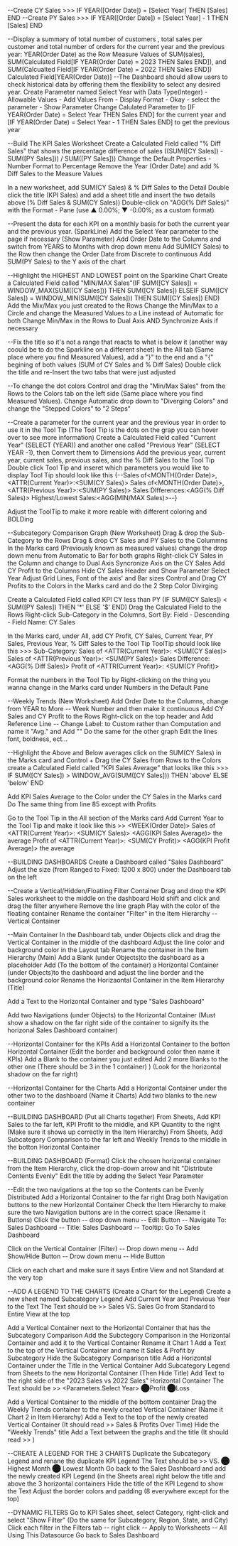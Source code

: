 --Create CY Sales >>> IF YEAR([Order Date]) = [Select Year] THEN [Sales] END
--Create PY Sales >>> IF YEAR([Order Date]) = [Select Year] - 1 THEN [Sales] END 

--Display a summary of total number of customers , total sales per customer and total number of orders for the current year and the previous year:
YEAR(Order Date) as the Row
Measure Values of SUM(sales), SUM(Calculated Field[IF YEAR(Order Date) = 2023 THEN Sales END]), and SUM(Calcualted Field[IF YEAR(Order Date) = 2022 THEN Sales END])
Calculated Field[YEAR(Order Date)]
--The Dashboard should allow users to check historical data by offering them the flexibility to select any desired year.
Create Parameter named Select Year with Data Type(Integer) - Allowable Values - Add Values From - Display Format - Okay - select the parameter - Show Parameter
Change Calulated Parameter to [IF YEAR(Order Date) = Select Year THEN Sales END] for the current year and [IF YEAR(Order Date) = Select Year - 1 THEN Sales END] to get the previous year

--Build The KPI Sales Worksheet
Create a Calculated Field called "% Diff Sales" that shows the percentage difference of sales ((SUM([CY Sales]) - SUM([PY Sales])) / SUM([PY Sales]))
Change the Default Properties - Number Format to Percentage
Remove the Year (Order Date) and add % Diff Sales to the Measure Values

In a new worksheet, add SUM(CY Sales) & % Diff Sales to the Detail
Double click the title (KPI Sales) and add a sheet title and insert the two details above (% Diff Sales & SUM(CY Sales))
Double-click on "AGG(% Diff Sales)" with the Format - Pane (use ▲ 0.00%; ▼ -0.00%; as a custom format)

--Present the data for each KPI on a monthly basis for both the current year and the previous year. (SparkLine)
Add the Select Year parameter to the page if necessary (Show Parameter)
Add Order Date to the Columns and switch from YEARS to Months with drop down menu 
Add SUM(CY Sales) to the Row then change the Order Date from Discrete to continuous
Add SUM(PY Sales) to the Y axis of the chart

--Highlight the HIGHEST AND LOWEST point on the Sparkline Chart
Create a Calculated Field called "MIN/MAX Sales"(IF SUM([CY Sales]) = WINDOW_MAX(SUM([CY Sales])) THEN SUM([CY Sales]) ELSEIF SUM([CY Sales]) = WINDOW_MIN(SUM([CY Sales])) THEN SUM([CY Sales]) END)
Add the Mix/Max you just created to the Rows
Change the Min/Max to a Circle and change the Measured Values to a Line instead of Automatic for both
Change Min/Max in the Rows to Dual Axis AND Synchronize Axis if necessary

--Fix the title so it's not a range that reacts to what is below it (another way coould be to do the Sparkline on a different sheet)
In the All tab (Same place where you find Measured Values), add a "}" to the end and a "{" begining of both values (SUM of CY Sales and % Diff Sales)
Double click the title and re-Insert the two tabs that were just adjusted

--To change the dot colors
Control and drag the "Min/Max Sales" from the Rows to the Colors tab on the left side (Same place where you find Measured Values).
Change Automatic drop down to "Diverging Colors" and change the "Stepped Colors" to "2 Steps"

--Create a parameter for the current year and the previous year in order to use it in the Tool Tip (The Tool Tip is the dots on the grap you can hover over to see more information)
Create a Calculated Field called "Current Year" (SELECT (YEAR)) and another one called "Previous Year" (SELECT YEAR -1), then Convert them to Dimensions
Add the previous year, current year, current sales, previous sales, and the % Diff Sales to the Tool Tip
Double click Tool Tip and inseret which parameters you would like to display
Tool Tip should look like this {--Sales of<MONTH(Order Date)>, <ATTR(Current Year)>:<SUM(CY Sales)>
                                  Sales of<MONTH(Order Date)>,<ATTR(Previous Year)>:<SUM(PY Sales)>
                                  Sales DIfferences:<AGG(% Diff Sales)>
                                  Highest/Lowest Sales:<AGG(MIN/MAX Sales)>--}

Adjust the ToolTip to make it more reable with different coloring and BOLDing

--Subcategory Comparison Graph (New Worksheet)
Drag & drop the Sub-Category to the Rows
Drag & drop CY Sales and PY Sales to the Colummns
In the Marks card (Previously known as measured values) change the drop down menu from Automatic to Bar for both graphs
Right-click CY Sales in the Column and change to Dual Axis
Syncronize Axis on the CY Sales
Add CY Profit to the Columns
Hide CY Sales Header and Show Parameter Select Year
Adjust Grid Lines, Font of the axis' and Bar sizes
Control and Drag CY Profits to the Colors in the Marks card and do the 2 Step Color Divirging

Create a Calculated Field called KPI CY less than PY (IF SUM([CY Sales]) < SUM([PY Sales]) THEN '*' ELSE '$' END)
Drag the Calculated Field to the Rows
Right-click Sub-Category in the Columns, Sort By: Field - Descending - Field Name: CY Sales

In the Marks card, under All, add CY Profit, CY Sales, Current Year, PY Sales, Previous Year, % Diff Sales to the Tool Tip
ToolTip should look like this >>> Sub-Category:	<Sub-Category>
                                  Sales of <ATTR(Current Year)>: <SUM(CY Sales)>
                                  Sales of <ATTR(Previous Year)>: <SUM(PY Sales)>
                                  Sales Difference: <AGG(% Diff Sales)>
                                  Profit of <ATTR(Current Year)>: <SUM(CY Profit)>
                                  
Format the numbers in the Tool Tip by Right-clicking on the thing you wanna change in the Marks card under Numbers in the Default Pane

--Weekly Trends (New Worksheet)
Add Order Date to the Columns, change from YEAR to More -- Week Number and then make it continuous
Add CY Sales and CY Profit to the Rows 
Right-click on the top header and Add Reference Line -- Change Label: to Custom rather than Computation and name it "Avg." and Add "<Value>"
Do the same for the other graph
Edit the lines font, boldness, ect...

--Highlight the Above and Below averages
click on the SUM(CY Sales) in the Marks card and Control + Drag the CY Sales from Rows to the Colors
create a Calculated Field called "KPI Sales Average" that looks like this >>> IF SUM([CY Sales]) > WINDOW_AVG(SUM([CY Sales]))
                                                                              THEN 'above'
                                                                              ELSE 'below'
                                                                              END

Add KPI Sales Average to the Color under the CY Sales in the Marks card
Do The same thing from line 85 except with Profits

Go to the Tool Tip in the All section of the Marks card
Add Current Year to the Tool Tip and make it look like this >>  <WEEK(Order Date)>
                                                                Sales of <ATTR(Current Year)>: <SUM(CY Sales)>
                                                                <AGG(KPI Sales Average)> the average
                                                                Profit of <ATTR(Current Year)>: <SUM(CY Profit)>
                                                                <AGG(KPI Profit Average)> the average

--BUILDING DASHBOARDS
Create a Dashboard called "Sales Dashboard"
Adjust the size (from Ranged to Fixed: 1200 x 800) under the Dashboard tab on the left

--Create a Vertical/Hidden/Floatiing Filter Container
Drag and drop the KPI Sales worksheet to the middle on the dashboard
Hold shift and click and drag the filter anywhere
Remove the line graph
Play with the color of the floating container
Rename the container "Filter" in the Item Hierarchy -- Vertical Container

--Main Container
In the Dashboard tab, under Objects click and drag the Vertical Container in the middle of the dashboard
Adjust the line color and background color in the Layout tab
Rename the container in the Item Hierarchy (Main)
Add a Blank (under Objects)to the dashboard as a placeholder
Add (To the bottom of the container) a Horizontal Container (under Objects)to the dashboard and adjust the line border and the background color
Rename the Horizaontal Container in the Item Hierarchy (Title)

Add a Text to the Horizontal Container and type "Sales Dashboard"

Add two Navigations (under Objects) to the Horizontal Container (Must show a shadow on the far right side of the container to signify its the horizonal Sales Dashboard container)

--Horizontal Container for the KPIs
Add a Horizontal Container to the botton Horizontal Container (Edit the border and background color then name it KPIs)
Add a Blank to the container you just edited
Add 2 more Blanks to the other one (There should be 3 in the 1 container) ) (Look for the horizontal shadow on the far right)

--Horizontal Container for the Charts
Add a Horizontal Container under the other two to the dashboard (Name it Charts)
Add two blanks to the new container

--BUILDING DASHBOARD (Put all Charts together)
From Sheets, Add KPI Sales to the far left, KPI Profit to the middle, and KPI Quantity to the right (Make sure it shows up correctly in the Item Hierarchy)
From Sheets, Add Subcategory Comparison to the far left and Weekly Trends to the middle in the botton Horizontal Container

--BUILDING DASHBOARD (Format)
Click the chosen horizontal container from the Item Hierarchy, click the drop-down arrow and hit "Distribute Contents Evenly"
Edit the title by adding the Select Year Parameter

--Edit the two navigations at the top so the Contents can be Evenly Distributed
Add a Horizontal Container to the far right
Drag both Navigation buttons to the new Horizontal Container 
Check the Item Hierarchy to make sure the two Navigation buttons are in the correct space (Rename it Buttons)
Click the button -- drop down menu -- Edit Button -- Navigate To: Sales Dashboard -- Title: Sales Dashboard -- Tooltip: Go To Sales Dashboard

Click on the Vertical Container (Filter) -- Drop down menu -- Add Show/Hide Button -- Drow down menu -- Hide Button

Click on each chart and make sure it says Entire View and not Standard at the very top

--ADD A LEGEND TO THE CHARTS (Create a Chart for the Legend)
Create a new sheet named Subcategory Legend
Add Current Year and Previous Year to the Text
The Text should be >> <Current Year> Sales VS. <Previous Year> Sales
Go from Standard to Entire View at the top

Add a Vertical Container next to the Horizontal Container that has the Subcategory Comparison
Add the Subctegory Comparison in the Horizontal Container and add it to the Vertical Container
Rename it Chart 1
Add a Text to the top of the Vertical Container and name it Sales & Profit by Subcategory
Hide the Subcategory Comparison title
Add a Horizontal Container under the Title in the Vertical Container
Add Subcategory Legend from Sheets to the new Horizontal Container (Then Hide Title)
Add Text to the right side of the "2023 Sales vs 2022 Sales" Horizontal Container
The Text should be >> <Parameters.Select Year> ⬤Profit ⬤Loss

Add a Vertical Container to the middle of the bottom container
Drag the Weekly Trends container to the newly created Vertical Container (Name it Chart 2 in Item Hierarchy)
Add a Text to the top of the newly created Vertical Container (It should read >> Sales & Profits Over Time)
Hide the "Weekly Trends" title
Add a Text between the graphs and the title (It should read >> )

--CREATE A LEGEND FOR THE 3 CHARTS
Duplicate the Subcategory Legend and renane the duplicate KPI Legend
The Text should be >> <Current Year>  VS. <Previous Year>  ⬤ Highest Month ⬤ Lowest Month
Go back to the Sales Dashboard and add the newly created KPI Legend (in the Sheets area) right below the title and above the 3 horizontal containers
Hide the title of the KPI Legend to show the Text
Adjust the border colors and padding (8 everywhere except for the top)

--DYNAMIC FILTERS
Go to KPI Sales sheet, select Category, right-click and select "Show Filter" (Do the same for Subcategory, Region, State, and City)
Click each filter in the Filters tab -- right click -- Apply to Worksheets -- All Using This Datasource
Go back to Sales Dashboard
